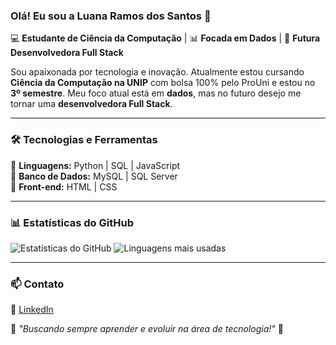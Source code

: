 ### Olá! Eu sou a Luana Ramos dos Santos 👋

💻 **Estudante de Ciência da Computação** | 📊 **Focada em Dados** | 🚀 **Futura Desenvolvedora Full Stack**

Sou apaixonada por tecnologia e inovação. Atualmente estou cursando **Ciência da Computação na UNIP** com bolsa 100% pelo ProUni e estou no **3º semestre**. Meu foco atual está em **dados**, mas no futuro desejo me tornar uma **desenvolvedora Full Stack**.

---

### 🛠️ Tecnologias e Ferramentas

📌 **Linguagens:** Python | SQL | JavaScript  
📌 **Banco de Dados:** MySQL | SQL Server  
📌 **Front-end:** HTML | CSS

---

### 📊 Estatísticas do GitHub
![Estatísticas do GitHub](https://github-readme-stats.vercel.app/api?username=LuRamos&show_icons=true&theme=dracula) 
![Linguagens mais usadas](https://github-readme-stats.vercel.app/api/top-langs/?username=LuRamos&layout=compact&theme=dracula)


---

### 📫 Contato
🔗 [LinkedIn](https://www.linkedin.com/in/luanaramosdsantos)  

📌 *"Buscando sempre aprender e evoluir na área de tecnologia!"* 🚀
